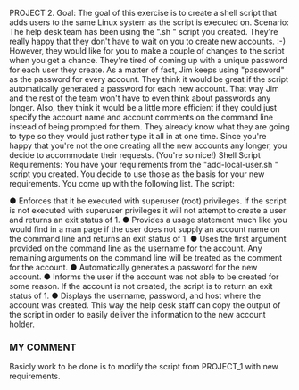 PROJECT 2.
Goal:
The goal of this exercise is to create a shell script that adds users to the same Linux system as the
script is executed on.
Scenario:
The help desk team has been using the ".sh " script you created. They're really
happy that they don't have to wait on you to create new accounts. :-) However, they would like for
you to make a couple of changes to the script when you get a chance.
They're tired of coming up with a unique password for each user they create. As a matter of fact,
Jim keeps using "password" as the password for every account. They think it would be great if the
script automatically generated a password for each new account. That way Jim and the rest of the
team won't have to even think about passwords any longer.
Also, they think it would be a little more efficient if they could just specify the account name and
account comments on the command line instead of being prompted for them. They already know
what they are going to type so they would just rather type it all in at one time.
Since you're happy that you're not the one creating all the new accounts any longer, you decide to
accommodate their requests. (You're so nice!)
Shell Script Requirements:
You have your requirements from the "add-local-user.sh " script you created. You decide to use
those as the basis for your new requirements. You come up with the following list.
The script:

● Enforces that it be executed with superuser (root) privileges. If the script is not executed with
superuser privileges it will not attempt to create a user and returns an exit status of 1.
● Provides a usage statement much like you would find in a man page if the user does not
supply an account name on the command line and returns an exit status of 1.
● Uses the first argument provided on the command line as the username for the account. Any
remaining arguments on the command line will be treated as the comment for the account.
● Automatically generates a password for the new account.
● Informs the user if the account was not able to be created for some reason. If the account is
not created, the script is to return an exit status of 1.
● Displays the username, password, and host where the account was created. This way the
help desk staff can copy the output of the script in order to easily deliver the information to
the new account holder.
### MY COMMENT ###
Basicly work to be done is to modify the script from PROJECT_1 with new requirements. 
